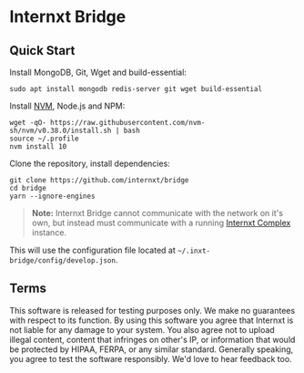 Internxt Bridge
=======================================================================================================

Quick Start
-----------

Install MongoDB, Git, Wget and build-essential:

```
sudo apt install mongodb redis-server git wget build-essential
```

Install [NVM][nvmsite], Node.js and NPM:

```
wget -qO- https://raw.githubusercontent.com/nvm-sh/nvm/v0.38.0/install.sh | bash
source ~/.profile
nvm install 10
```

Clone the repository, install dependencies:

```
git clone https://github.com/internxt/bridge
cd bridge
yarn --ignore-engines
```

> **Note:** Internxt Bridge cannot communicate with the network on it's own, but 
> instead must communicate with a running 
> [Internxt Complex](https://github.com/internxt/complex) instance.

This will use the configuration file located at `~/.inxt-bridge/config/develop.json`.

Terms
-----

This software is released for testing purposes only. We make no guarantees with
respect to its function. By using this software you agree that Internxt is not
liable for any damage to your system. You also agree not to upload illegal
content, content that infringes on other's IP, or information that would be
protected by HIPAA, FERPA, or any similar standard. Generally speaking, you
agree to test the software responsibly. We'd love to hear feedback too.

 [nvmsite]: <https://github.com/nvm-sh/nvm>
